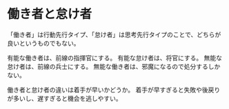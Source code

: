 # 働き者と怠け者

「働き者」は行動先行タイプ、「怠け者」は思考先行タイプのことで、どちらが良いというものでもない。

有能な働き者は、前線の指揮官にする。
有能な怠け者は、将官にする。
無能な怠け者は、前線の兵士にする。
無能な働き者は、邪魔になるので処分するしかない。

働き者と怠け者の違いは着手が早いかどうか。
着手が早すぎると失敗や後戻りが多いし、遅すぎると機会を逃しやすい。
